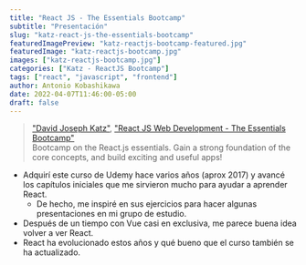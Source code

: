 ```yaml
---
title: "React JS - The Essentials Bootcamp"
subtitle: "Presentación"
slug: "katz-react-js-the-essentials-bootcamp"
featuredImagePreview: "katz-reactjs-bootcamp-featured.jpg"
featuredImage: "katz-reactjs-bootcamp.jpg"
images: ["katz-reactjs-bootcamp.jpg"]
categories: ["Katz - ReactJS Bootcamp"]
tags: ["react", "javascript", "frontend"]
author: Antonio Kobashikawa
date: 2022-04-07T11:46:00-05:00
draft: false
---
```


> ["David Joseph Katz"](https://www.udemy.com/user/54cd8dd54e49b/), ["React JS Web Development - The Essentials Bootcamp"](https://www.udemy.com/course/react-js-and-redux-mastering-web-apps/) \
> Bootcamp on the React.js essentials. Gain a strong foundation of the core concepts, and build exciting and useful apps!

<!--more-->

- Adquirí este curso de Udemy hace varios años (aprox 2017) y avancé los capítulos iniciales que me sirvieron mucho para ayudar a aprender React.
  - De hecho, me inspiré en sus ejercicios para hacer algunas presentaciones en mi grupo de estudio.
- Después de un tiempo con Vue casi en exclusiva, me parece buena idea volver a ver React.
- React ha evolucionado estos años y qué bueno que el curso también se ha actualizado.